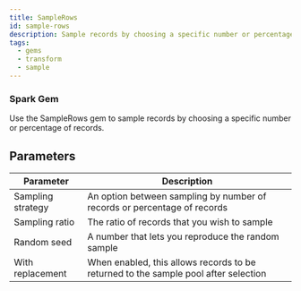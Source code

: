 ```yaml
---
title: SampleRows
id: sample-rows
description: Sample records by choosing a specific number or percentage of records
tags:
  - gems
  - transform
  - sample
---
```


<h3><span class="badge">Spark Gem</span></h3>

Use the SampleRows gem to sample records by choosing a specific number or percentage of records.

## Parameters

| Parameter         | Description                                                                         |
| ----------------- | ----------------------------------------------------------------------------------- |
| Sampling strategy | An option between sampling by number of records or percentage of records            |
| Sampling ratio    | The ratio of records that you wish to sample                                        |
| Random seed       | A number that lets you reproduce the random sample                                  |
| With replacement  | When enabled, this allows records to be returned to the sample pool after selection |
